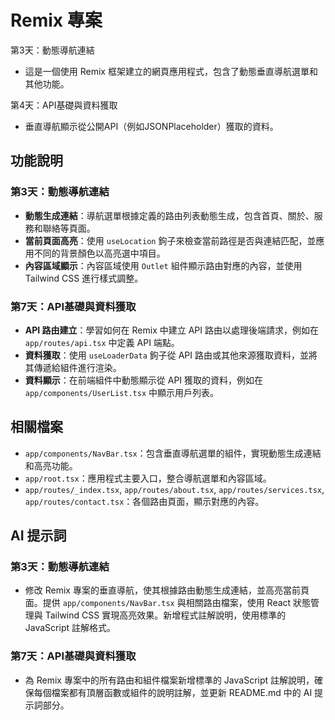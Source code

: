 # Remix 專案
第3天：動態導航連結
- 這是一個使用 Remix 框架建立的網頁應用程式，包含了動態垂直導航選單和其他功能。

第4天：API基礎與資料獲取
- 垂直導航顯示從公開API（例如JSONPlaceholder）獲取的資料。

## 功能說明

### 第3天：動態導航連結

- **動態生成連結**：導航選單根據定義的路由列表動態生成，包含首頁、關於、服務和聯絡等頁面。
- **當前頁面高亮**：使用 `useLocation` 鉤子來檢查當前路徑是否與連結匹配，並應用不同的背景顏色以高亮選中項目。
- **內容區域顯示**：內容區域使用 `Outlet` 組件顯示路由對應的內容，並使用 Tailwind CSS 進行樣式調整。

### 第7天：API基礎與資料獲取

- **API 路由建立**：學習如何在 Remix 中建立 API 路由以處理後端請求，例如在 `app/routes/api.tsx` 中定義 API 端點。
- **資料獲取**：使用 `useLoaderData` 鉤子從 API 路由或其他來源獲取資料，並將其傳遞給組件進行渲染。
- **資料顯示**：在前端組件中動態顯示從 API 獲取的資料，例如在 `app/components/UserList.tsx` 中顯示用戶列表。

## 相關檔案

- `app/components/NavBar.tsx`：包含垂直導航選單的組件，實現動態生成連結和高亮功能。
- `app/root.tsx`：應用程式主要入口，整合導航選單和內容區域。
- `app/routes/_index.tsx`, `app/routes/about.tsx`, `app/routes/services.tsx`, `app/routes/contact.tsx`：各個路由頁面，顯示對應的內容。

## AI 提示詞
### 第3天：動態導航連結
- 修改 Remix 專案的垂直導航，使其根據路由動態生成連結，並高亮當前頁面。提供 `app/components/NavBar.tsx` 與相關路由檔案，使用 React 狀態管理與 Tailwind CSS 實現高亮效果。新增程式註解說明，使用標準的 JavaScript 註解格式。

### 第7天：API基礎與資料獲取
- 為 Remix 專案中的所有路由和組件檔案新增標準的 JavaScript 註解說明，確保每個檔案都有頂層函數或組件的說明註解，並更新 README.md 中的 AI 提示詞部分。
